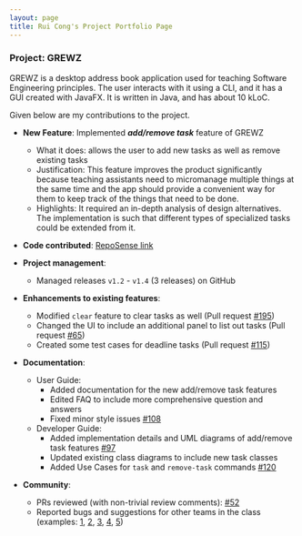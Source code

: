 ```yaml
---
layout: page
title: Rui Cong's Project Portfolio Page
---
```


### Project: GREWZ

GREWZ is a desktop address book application used for teaching Software Engineering principles. The user interacts with it using a CLI, and it has a GUI created with JavaFX. It is written in Java, and has about 10 kLoC.

Given below are my contributions to the project.

* **New Feature**: Implemented ***add/remove task*** feature of GREWZ
    * What it does: allows the user to add new tasks as well as remove existing tasks
    * Justification: This feature improves the product significantly because teaching assistants need to micromanage multiple things at the same time and the app should provide a convenient way for them to keep track of the things that need to be done.
    * Highlights: It required an in-depth analysis of design alternatives. The implementation is such that different types of specialized tasks could be extended from it.

* **Code contributed**: [RepoSense link](https://nus-cs2103-ay2223s1.github.io/tp-dashboard/?search=thamruicong&breakdown=true&sort=groupTitle&sortWithin=title&since=2022-09-16&timeframe=commit&mergegroup=&groupSelect=groupByRepos&checkedFileTypes=docs~functional-code~test-code~other)

* **Project management**:
    * Managed releases `v1.2` - `v1.4` (3 releases) on GitHub

* **Enhancements to existing features**:
    * Modified `clear` feature to clear tasks as well (Pull request [\#195](https://github.com/AY2223S1-CS2103T-W12-4/tp/pull/195))
    * Changed the UI to include an additional panel to list out tasks (Pull request [\#65](https://github.com/AY2223S1-CS2103T-W12-4/tp/pull/65))
    * Created some test cases for deadline tasks (Pull request [\#115](https://github.com/AY2223S1-CS2103T-W12-4/tp/pull/115))

* **Documentation**:
    * User Guide:
        * Added documentation for the new add/remove task features
        * Edited FAQ to include more comprehensive question and answers
        * Fixed minor style issues [\#108](https://github.com/AY2223S1-CS2103T-W12-4/tp/pull/108)
    * Developer Guide:
        * Added implementation details and UML diagrams of add/remove task features [\#97](https://github.com/AY2223S1-CS2103T-W12-4/tp/pull/97)
        * Updated existing class diagrams to include new task classes
        * Added Use Cases for `task` and `remove-task` commands [\#120](https://github.com/AY2223S1-CS2103T-W12-4/tp/pull/120)


* **Community**:
    * PRs reviewed (with non-trivial review comments): [\#52](https://github.com/AY2223S1-CS2103T-W12-4/tp/pull/52)
    * Reported bugs and suggestions for other teams in the class (examples: [1](https://github.com/AY2223S1-CS2103T-T12-2/tp/issues/174), [2](https://github.com/AY2223S1-CS2103T-T12-2/tp/issues/168), [3](https://github.com/AY2223S1-CS2103T-T12-2/tp/issues/186), [4](https://github.com/AY2223S1-CS2103T-T12-2/tp/issues/161), [5](https://github.com/AY2223S1-CS2103T-T12-2/tp/issues/160))
